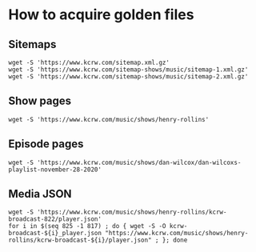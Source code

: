 # How to acquire golden files

## Sitemaps
```shell
wget -S 'https://www.kcrw.com/sitemap.xml.gz'
wget -S 'https://www.kcrw.com/sitemap-shows/music/sitemap-1.xml.gz'
wget -S 'https://www.kcrw.com/sitemap-shows/music/sitemap-2.xml.gz'
```

## Show pages
```shell
wget -S 'https://www.kcrw.com/music/shows/henry-rollins'
```

## Episode pages
```shell
wget -S 'https://www.kcrw.com/music/shows/dan-wilcox/dan-wilcoxs-playlist-november-28-2020'
```

## Media JSON
```shell
wget -S 'https://www.kcrw.com/music/shows/henry-rollins/kcrw-broadcast-822/player.json'
for i in $(seq 825 -1 817) ; do { wget -S -O kcrw-broadcast-${i}_player.json "https://www.kcrw.com/music/shows/henry-rollins/kcrw-broadcast-${i}/player.json" ; }; done
```
